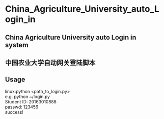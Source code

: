 # China_Agriculture_University_auto_Login_in
China Agriculture University auto Login in system
----
中国农业大学自动网关登陆脚本
---
Usage
---
linux:python <path_to_login.py>    
e.g. python ~/login.py   
Student ID:
20163010888    
passwd:
123456   
success!


